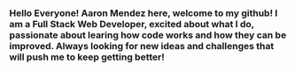 ### Hello Everyone! Aaron Mendez here, welcome to my github! I am a Full Stack Web Developer, excited about what I do, passionate about learing how code works and how they can be improved. Always looking for new ideas and challenges that will push me to keep getting better!

<!--
**Aaron-Mendez2001/Aaron-Mendez2001** is a ✨ _special_ ✨ repository because its `README.md` (this file) appears on your GitHub profile.

- Currently building up my portfolio site!
- Currently learning PostgreSQL, Twilio API, Azure, and brushing up on skills like Redux, React, Node, Express, Jest, Cypress, Python and more.
- 📫 How to reach me: ...
Check out my portfolio at aaron-mendez.com, my Linkedin is here https://www.linkedin.com/in/aaron-joseph-mendez/, and my email is 2001.Aaron.Mendez@gmail.com
